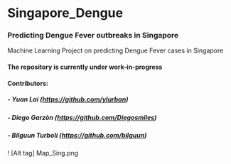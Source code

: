 # Singapore_Dengue
### Predicting Dengue Fever outbreaks in Singapore
Machine Learning Project on predicting Dengue Fever cases in Singapore
#### The repository is currently under work-in-progress
#### Contributors:
##### - Yuan Lai (https://github.com/ylurban)
##### - Diego Garzòn (https://github.com/Diegosmiles)
##### - Bilguun Turboli (https://github.com/bilguun)

! [Alt tag] Map_Sing.png
